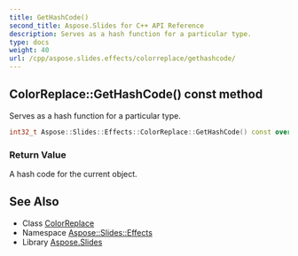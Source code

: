 ```yaml
---
title: GetHashCode()
second_title: Aspose.Slides for C++ API Reference
description: Serves as a hash function for a particular type.
type: docs
weight: 40
url: /cpp/aspose.slides.effects/colorreplace/gethashcode/
---
```

## ColorReplace::GetHashCode() const method


Serves as a hash function for a particular type.

```cpp
int32_t Aspose::Slides::Effects::ColorReplace::GetHashCode() const override
```


### Return Value

A hash code for the current object.

## See Also

* Class [ColorReplace](./)
* Namespace [Aspose::Slides::Effects](../)
* Library [Aspose.Slides](../../)